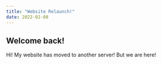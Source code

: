 ```yaml
---
title: "Website Relaunch!"
date: 2022-02-08
---
```


## Welcome back!

Hi! My website has moved to another server! But we are here!
